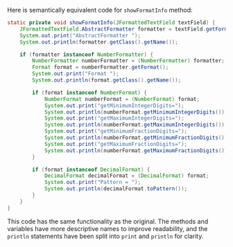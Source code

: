 Here is semantically equivalent code for `showFormatInfo` method:

```java
static private void showFormatInfo(JFormattedTextField textField) {
    JFormattedTextField.AbstractFormatter formatter = textField.getFormatter();
    System.out.print("AbstractFormatter ");
    System.out.println(formatter.getClass().getName());

    if (formatter instanceof NumberFormatter) {
        NumberFormatter numberFormatter = (NumberFormatter) formatter;
        Format format = numberFormatter.getFormat();
        System.out.print("Format ");
        System.out.println(format.getClass().getName());

        if (format instanceof NumberFormat) {
            NumberFormat numberFormat = (NumberFormat) format;
            System.out.print("getMinimumIntegerDigits=");
            System.out.println(numberFormat.getMinimumIntegerDigits());
            System.out.print("getMaximumIntegerDigits=");
            System.out.println(numberFormat.getMaximumIntegerDigits());
            System.out.print("getMinimumFractionDigits=");
            System.out.println(numberFormat.getMinimumFractionDigits());
            System.out.print("getMaximumFractionDigits=");
            System.out.println(numberFormat.getMaximumFractionDigits());
        }

        if (format instanceof DecimalFormat) {
            DecimalFormat decimalFormat = (DecimalFormat) format;
            System.out.print("Pattern = ");
            System.out.println(decimalFormat.toPattern());
        }
    }
}
```

This code has the same functionality as the original. The methods and variables have more descriptive names to improve readability, and the `println` statements have been split into `print` and `println` for clarity.